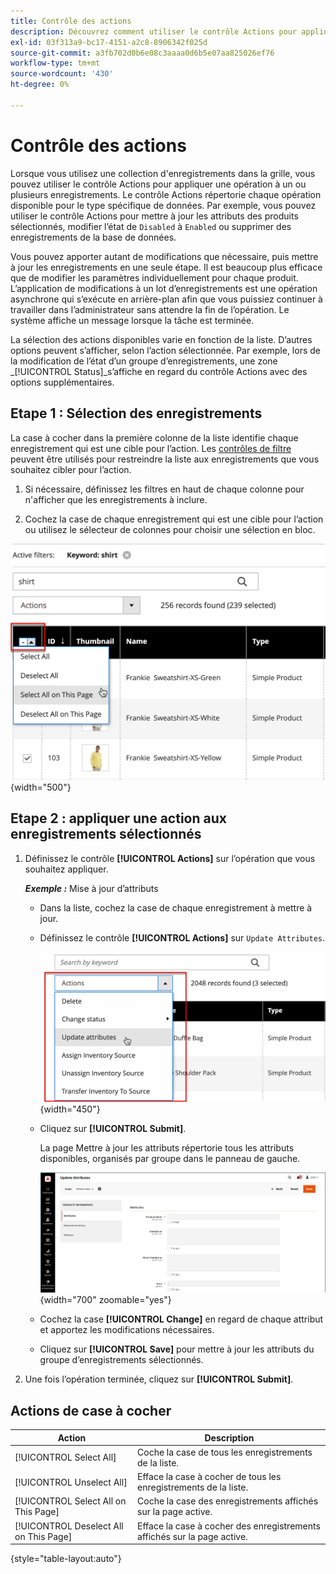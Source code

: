 ```yaml
---
title: Contrôle des actions
description: Découvrez comment utiliser le contrôle Actions pour appliquer une opération à un ou plusieurs enregistrements dans l’administrateur.
exl-id: 03f313a9-bc17-4151-a2c8-8906342f025d
source-git-commit: a3fb702d0b6e08c3aaaa0d6b5e07aa825026ef76
workflow-type: tm+mt
source-wordcount: '430'
ht-degree: 0%

---
```


# Contrôle des actions

Lorsque vous utilisez une collection d&#39;enregistrements dans la grille, vous pouvez utiliser le contrôle Actions pour appliquer une opération à un ou plusieurs enregistrements. Le contrôle Actions répertorie chaque opération disponible pour le type spécifique de données. Par exemple, vous pouvez utiliser le contrôle Actions pour mettre à jour les attributs des produits sélectionnés, modifier l’état de `Disabled` à `Enabled` ou supprimer des enregistrements de la base de données.

Vous pouvez apporter autant de modifications que nécessaire, puis mettre à jour les enregistrements en une seule étape. Il est beaucoup plus efficace que de modifier les paramètres individuellement pour chaque produit. L’application de modifications à un lot d’enregistrements est une opération asynchrone qui s’exécute en arrière-plan afin que vous puissiez continuer à travailler dans l’administrateur sans attendre la fin de l’opération. Le système affiche un message lorsque la tâche est terminée.

La sélection des actions disponibles varie en fonction de la liste. D’autres options peuvent s’afficher, selon l’action sélectionnée. Par exemple, lors de la modification de l’état d’un groupe d’enregistrements, une zone _[!UICONTROL Status]_s’affiche en regard du contrôle Actions avec des options supplémentaires.

## Etape 1 : Sélection des enregistrements

La case à cocher dans la première colonne de la liste identifie chaque enregistrement qui est une cible pour l’action. Les [contrôles de filtre](admin-grid-controls.md) peuvent être utilisés pour restreindre la liste aux enregistrements que vous souhaitez cibler pour l’action.

1. Si nécessaire, définissez les filtres en haut de chaque colonne pour n&#39;afficher que les enregistrements à inclure.

1. Cochez la case de chaque enregistrement qui est une cible pour l’action ou utilisez le sélecteur de colonnes pour choisir une sélection en bloc.

![Sélectionner ou désélectionner tout ou tout sur la page](./assets/action-change-selection.png){width="500"}

## Etape 2 : appliquer une action aux enregistrements sélectionnés

1. Définissez le contrôle **[!UICONTROL Actions]** sur l’opération que vous souhaitez appliquer.

   **_Exemple :_** Mise à jour d’attributs

   - Dans la liste, cochez la case de chaque enregistrement à mettre à jour.

   - Définissez le contrôle **[!UICONTROL Actions]** sur `Update Attributes`.

     ![Sélectionnez l’action Mettre à jour les attributs](./assets/action-select.png){width="450"}

   - Cliquez sur **[!UICONTROL Submit]**.

     La page Mettre à jour les attributs répertorie tous les attributs disponibles, organisés par groupe dans le panneau de gauche.

     ![Mettre à jour la page Attributs](./assets/action-update-attributes.png){width="700" zoomable="yes"}

   - Cochez la case **[!UICONTROL Change]** en regard de chaque attribut et apportez les modifications nécessaires.

   - Cliquez sur **[!UICONTROL Save]** pour mettre à jour les attributs du groupe d’enregistrements sélectionnés.

1. Une fois l’opération terminée, cliquez sur **[!UICONTROL Submit]**.

## Actions de case à cocher

| Action | Description |
|--- |--- |
| [!UICONTROL Select All] | Coche la case de tous les enregistrements de la liste. |
| [!UICONTROL Unselect All] | Efface la case à cocher de tous les enregistrements de la liste. |
| [!UICONTROL Select All on This Page] | Coche la case des enregistrements affichés sur la page active. |
| [!UICONTROL Deselect All on This Page] | Efface la case à cocher des enregistrements affichés sur la page active. |

{style="table-layout:auto"}

